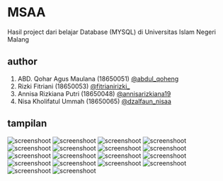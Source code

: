 # MSAA
Hasil project dari belajar Database (MYSQL) di Universitas Islam Negeri Malang

## author
1. ABD. Qohar Agus Maulana (18650051) [@abdul_qoheng](https://instagram.com/abdul_qoheng)
2. Rizki Fitriani (18650053) [@fitrianirizki_](https://instagram.com/fitrianirizki_)
3. Annisa Rizkiana Putri (18650048) [@annisarizkiana19](https://instagram.com/annisarizkiana19)
4. Nisa Kholifatul Ummah (18650065) [@dzalfaun_nisaa](https://instagram.com/dzalfaun_nisaa)

## tampilan
![screenshoot](https://raw.githubusercontent.com/AbdulQoheng/MSAA/master/screen/1.png)
![screenshoot](https://raw.githubusercontent.com/AbdulQoheng/MSAA/master/screen/2.png)
![screenshoot](https://raw.githubusercontent.com/AbdulQoheng/MSAA/master/screen/3.png)
![screenshoot](https://raw.githubusercontent.com/AbdulQoheng/MSAA/master/screen/4.png)
![screenshoot](https://raw.githubusercontent.com/AbdulQoheng/MSAA/master/screen/5.png)
![screenshoot](https://raw.githubusercontent.com/AbdulQoheng/MSAA/master/screen/6.png)
![screenshoot](https://raw.githubusercontent.com/AbdulQoheng/MSAA/master/screen/7.png)
![screenshoot](https://raw.githubusercontent.com/AbdulQoheng/MSAA/master/screen/8.png)
![screenshoot](https://raw.githubusercontent.com/AbdulQoheng/MSAA/master/screen/9.png)
![screenshoot](https://raw.githubusercontent.com/AbdulQoheng/MSAA/master/screen/10.png)
![screenshoot](https://raw.githubusercontent.com/AbdulQoheng/MSAA/master/screen/11.png)
![screenshoot](https://raw.githubusercontent.com/AbdulQoheng/MSAA/master/screen/12.png)
![screenshoot](https://raw.githubusercontent.com/AbdulQoheng/MSAA/master/screen/13.png)
![screenshoot](https://raw.githubusercontent.com/AbdulQoheng/MSAA/master/screen/14.png)
![screenshoot](https://raw.githubusercontent.com/AbdulQoheng/MSAA/master/screen/15.png)
![screenshoot](https://raw.githubusercontent.com/AbdulQoheng/MSAA/master/screen/16.png)
![screenshoot](https://raw.githubusercontent.com/AbdulQoheng/MSAA/master/screen/17.png)
![screenshoot](https://raw.githubusercontent.com/AbdulQoheng/MSAA/master/screen/18.png)